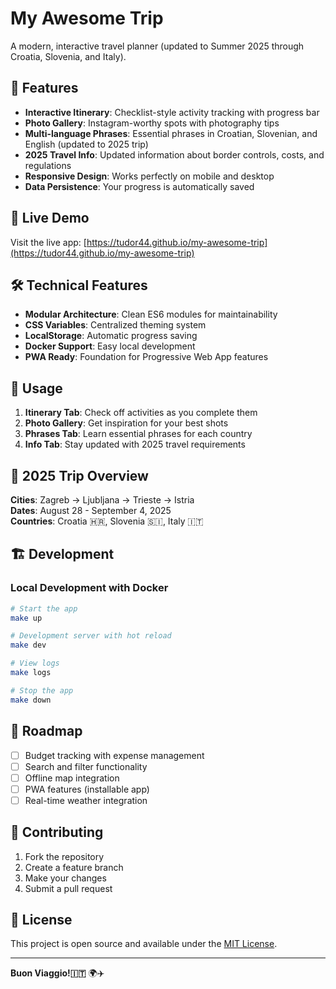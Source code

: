 # My Awesome Trip

A modern, interactive travel planner (updated to Summer 2025 through Croatia, Slovenia, and Italy).

## 🌟 Features

- **Interactive Itinerary**: Checklist-style activity tracking with progress bar
- **Photo Gallery**: Instagram-worthy spots with photography tips  
- **Multi-language Phrases**: Essential phrases in Croatian, Slovenian, and English (updated to 2025 trip)
- **2025 Travel Info**: Updated information about border controls, costs, and regulations
- **Responsive Design**: Works perfectly on mobile and desktop
- **Data Persistence**: Your progress is automatically saved

## 🚀 Live Demo
Visit the live app: [https://tudor44.github.io/my-awesome-trip](https://tudor44.github.io/my-awesome-trip)

## 🛠️ Technical Features

- **Modular Architecture**: Clean ES6 modules for maintainability
- **CSS Variables**: Centralized theming system
- **LocalStorage**: Automatic progress saving
- **Docker Support**: Easy local development
- **PWA Ready**: Foundation for Progressive Web App features

## 📱 Usage

1. **Itinerary Tab**: Check off activities as you complete them
2. **Photo Gallery**: Get inspiration for your best shots
3. **Phrases Tab**: Learn essential phrases for each country
4. **Info Tab**: Stay updated with 2025 travel requirements

## 🧳 2025 Trip Overview

**Cities**: Zagreb → Ljubljana → Trieste → Istria  
**Dates**: August 28 - September 4, 2025  
**Countries**: Croatia 🇭🇷, Slovenia 🇸🇮, Italy 🇮🇹

## 🏗️ Development

### Local Development with Docker

```bash
# Start the app
make up

# Development server with hot reload
make dev

# View logs
make logs

# Stop the app
make down
```

## 🎯 Roadmap

- [ ] Budget tracking with expense management
- [ ] Search and filter functionality
- [ ] Offline map integration
- [ ] PWA features (installable app)
- [ ] Real-time weather integration

## 🤝 Contributing

1. Fork the repository
2. Create a feature branch
3. Make your changes
4. Submit a pull request

## 📄 License

This project is open source and available under the [MIT License](LICENSE).

---

**Buon Viaggio!🇮🇹** 🌍✈️
